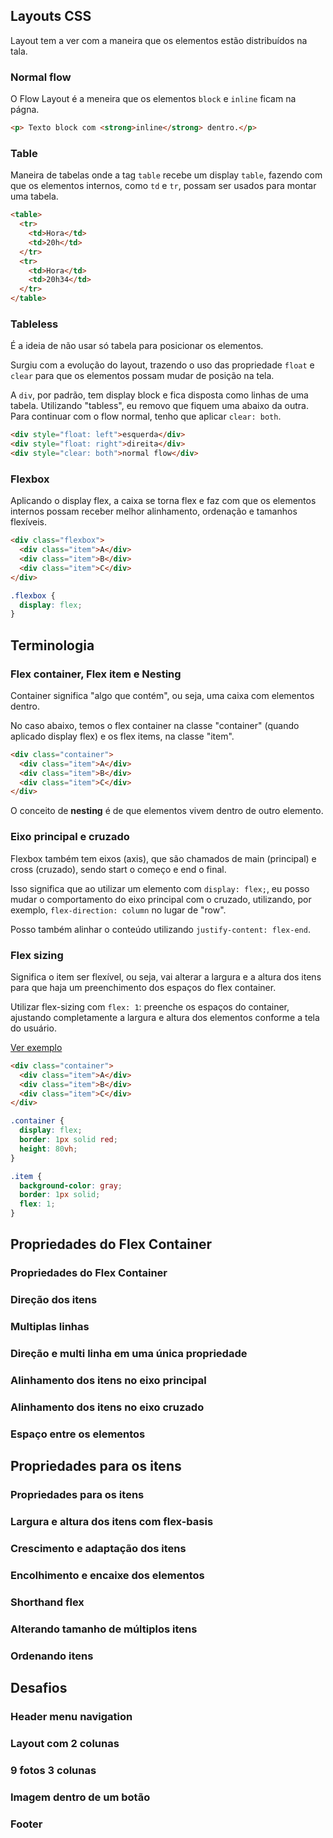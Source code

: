 ## Layouts CSS

Layout tem a ver com a maneira que os elementos estão distribuídos na tala.

### Normal flow

O Flow Layout é a meneira que os elementos `block` e `inline` ficam na págna.

```HTML
<p> Texto block com <strong>inline</strong> dentro.</p>
```

### Table

Maneira de tabelas onde a tag `table` recebe um display `table`, fazendo com que os elementos internos, como `td` e `tr`, possam ser usados para montar uma tabela.

```HTML
<table>
  <tr>
    <td>Hora</td>
    <td>20h</td>
  </tr>
  <tr>
    <td>Hora</td>
    <td>20h34</td>
  </tr>
</table>
```

### Tableless

É a ideia de não usar só tabela para posicionar os elementos.

Surgiu com a evolução do layout, trazendo o uso das propriedade `float` e `clear` para que os elementos possam mudar de posição na tela.

A `div`, por padrão, tem display block e fica disposta como linhas de uma tabela. Utilizando "tabless", eu removo que fiquem uma abaixo da outra. Para continuar com o flow normal, tenho que aplicar `clear: both`.

```HTML
<div style="float: left">esquerda</div>
<div style="float: right">direita</div>
<div style="clear: both">normal flow</div>
```

### Flexbox

Aplicando o display flex, a caixa se torna flex e faz com que os elementos internos possam receber melhor alinhamento, ordenação e tamanhos flexíveis.

```HTML
<div class="flexbox">
  <div class="item">A</div>
  <div class="item">B</div>
  <div class="item">C</div>
</div>
```

```CSS
.flexbox {
  display: flex;
}
```

## Terminologia

### Flex container, Flex item e Nesting

Container significa "algo que contém", ou seja, uma caixa com elementos dentro.

No caso abaixo, temos o flex container na classe "container" (quando aplicado display flex) e os flex items, na classe "item".

```html
<div class="container">
  <div class="item">A</div>
  <div class="item">B</div>
  <div class="item">C</div>
</div>
```

O conceito de **nesting** é de que elementos vivem dentro de outro elemento.

### Eixo principal e cruzado

Flexbox também tem eixos (axis), que são chamados de main (principal) e cross (cruzado), sendo start o começo e end o final.

Isso significa que ao utilizar um elemento com `display: flex;`, eu posso mudar o comportamento do eixo principal com o cruzado, utilizando, por exemplo, `flex-direction: column` no lugar de "row".

Posso também alinhar o conteúdo utilizando `justify-content: flex-end`.

### Flex sizing

Significa o item ser flexível, ou seja, vai alterar a largura e a altura dos itens para que haja um preenchimento dos espaços do flex container.

Utilizar flex-sizing com `flex: 1`: preenche os espaços do container, ajustando completamente a largura e altura dos elementos conforme a tela do usuário.

[Ver exemplo](https://codepen.io/frontangie/pen/NWgoVJK)

```HTML
<div class="container">
  <div class="item">A</div>
  <div class="item">B</div>
  <div class="item">C</div>
</div>
```

```CSS
.container {
  display: flex;
  border: 1px solid red;
  height: 80vh;
}

.item {
  background-color: gray;
  border: 1px solid;
  flex: 1;
}
```

## Propriedades do Flex Container

### Propriedades do Flex Container

### Direção dos itens

### Multiplas linhas

### Direção e multi linha em uma única propriedade

### Alinhamento dos itens no eixo principal

### Alinhamento dos itens no eixo cruzado

### Espaço entre os elementos

## Propriedades para os itens

### Propriedades para os itens

### Largura e altura dos itens com flex-basis

### Crescimento e adaptação dos itens

### Encolhimento e encaixe dos elementos

### Shorthand flex

### Alterando tamanho de múltiplos itens

### Ordenando itens

## Desafios

### Header menu navigation

### Layout com 2 colunas

### 9 fotos 3 colunas

### Imagem dentro de um botão

### Footer
